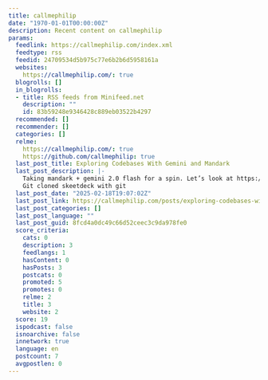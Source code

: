 ```yaml
---
title: callmephilip
date: "1970-01-01T00:00:00Z"
description: Recent content on callmephilip
params:
  feedlink: https://callmephilip.com/index.xml
  feedtype: rss
  feedid: 24709534d5b975c77e6b2b6d5958161a
  websites:
    https://callmephilip.com/: true
  blogrolls: []
  in_blogrolls:
  - title: RSS feeds from Minifeed.net
    description: ""
    id: 83b59248e9346428c889eb03522b4297
  recommended: []
  recommender: []
  categories: []
  relme:
    https://callmephilip.com/: true
    https://github.com/callmephilip: true
  last_post_title: Exploring Codebases With Gemini and Mandark
  last_post_description: |-
    Taking mandark + gemini 2.0 flash for a spin. Let’s look at https://github.com/mary-ext/skeetdeck to figure out how it’s dealing with rich text facets and embeds.
    Git cloned skeetdeck with git
  last_post_date: "2025-02-18T19:07:02Z"
  last_post_link: https://callmephilip.com/posts/exploring-codebases-with-gemini-and-mandark/
  last_post_categories: []
  last_post_language: ""
  last_post_guid: 8fcd4a0dc49c66d52ceec3c9da978fe0
  score_criteria:
    cats: 0
    description: 3
    feedlangs: 1
    hasContent: 0
    hasPosts: 3
    postcats: 0
    promoted: 5
    promotes: 0
    relme: 2
    title: 3
    website: 2
  score: 19
  ispodcast: false
  isnoarchive: false
  innetwork: true
  language: en
  postcount: 7
  avgpostlen: 0
---
```

